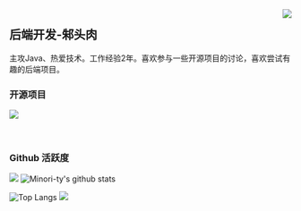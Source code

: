 <img align="right" src="https://count.getloli.com/get/@:TingHai12345567632432?theme=rule34">

## 后端开发-邾头肉

主攻Java、热爱技术。工作经验2年。喜欢参与一些开源项目的讨论，喜欢尝试有趣的后端项目。



### 开源项目

[![]([https://github-readme-stats.vercel.app/api/pin/?username=Minori-ty&repo=mp4To4K-rust])](https://github.com/TingHai123455657632432/ZhuTou)
<br><br><br>

### Github 活跃度

[![](https://activity-graph.herokuapp.com/graph?username=TingHai12345567632432&theme=dracula)](https://github.com/ashutosh00710/github-readme-activity-graph)
![Minori-ty's github stats](https://github-readme-stats.vercel.app/api?username=TingHai12345567632432&show_icons=true&theme=vue)

![Top Langs](https://github-readme-stats.vercel.app/api/top-langs/?username=TingHai12345567632432&langs_count=6)
![](https://github-readme-stats.vercel.app/api/top-langs/?username=TingHai12345567632432&layout=compact&langs_count=6)
